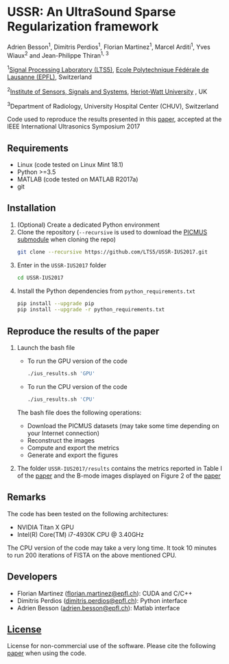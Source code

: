 # USSR: An UltraSound Sparse Regularization framework
[Ecole Polytechnique Fédérale de Lausanne (EPFL)]: http://www.epfl.ch/
[Signal Processing Laboratory (LTS5)]: http://lts5www.epfl.ch
[IEEE International Ultrasonics Symposium (IUS 2017)]: http://ewh.ieee.org/conf/ius/2017/
[Institute of Sensors, Signals and Systems]: https://www.hw.ac.uk/schools/engineering-physical-sciences/institutes/sensors-signals-systems/basp.htm
[Heriot-Watt University]:https://www.hw.ac.uk/
[paper]:https://infoscience.epfl.ch/record/229453/files/IUS2017_USSR_An_UltraSound_Sparse_Regularization_Framework.pdf
[PICMUS submodule]:https://bitbucket.org/picmus/picmus
[License]: LICENCE.txt

Adrien Besson<sup>1</sup>, Dimitris Perdios<sup>1</sup>, Florian Martinez<sup>1</sup>, Marcel Arditi<sup>1</sup>, Yves Wiaux<sup>2</sup> and Jean-Philippe Thiran<sup>1, 3</sup>

<sup>1</sup>[Signal Processing Laboratory (LTS5)], [Ecole Polytechnique Fédérale de Lausanne (EPFL)], Switzerland

<sup>2</sup>[Institute of Sensors, Signals and Systems], [Heriot-Watt University] , UK

<sup>3</sup>Department of Radiology, University Hospital Center (CHUV), Switzerland

Code used to reproduce the results presented in this [paper], accepted at the IEEE International Ultrasonics Symposium 2017

## Requirements
  * Linux (code tested on Linux Mint 18.1)
  * Python >=3.5
  * MATLAB (code tested on MATLAB R2017a) 
  * git

## Installation
1. (Optional) Create a dedicated Python environment
1. Clone the repository (``--recursive`` is used to download the [PICMUS submodule] when cloning the repo)
    ```bash
    git clone --recursive https://github.com/LTS5/USSR-IUS2017.git
    ```
1. Enter in the `USSR-IUS2017` folder
    ```bash
    cd USSR-IUS2017
    ```
1. Install the Python dependencies from `python_requirements.txt`
    ```bash
    pip install --upgrade pip
    pip install --upgrade -r python_requirements.txt
    ```

## Reproduce the results of the paper
1. Launch the bash file
    * To run the GPU version of the code
        ```bash
        ./ius_results.sh 'GPU'
        ```
    * To run the CPU version of the code
        ```bash
        ./ius_results.sh 'CPU'
        ```
    The bash file does the following operations:
     * Download the PICMUS datasets (may take some time depending on your Internet connection)
     * Reconstruct the images
     * Compute and export the metrics 
     * Generate and export the figures
        
1. The folder `USSR-IUS2017/results` contains the metrics reported in Table I of the [paper] and the B-mode images displayed on Figure 2 of the [paper]

## Remarks
The code has been tested on the following architectures:
 * NVIDIA Titan X GPU
 * Intel(R) Core(TM) i7-4930K CPU @ 3.40GHz

The CPU version of the code may take a very long time. It took 10 minutes to run 200 iterations of FISTA on the above mentioned CPU.

## Developers
 * Florian Martinez (florian.martinez@epfl.ch): CUDA and C/C++ 
 * Dimitris Perdios (dimitris.perdios@epfl.ch): Python interface
 * Adrien Besson (adrien.besson@epfl.ch): Matlab interface 
 
## [License]
License for non-commercial use of the software. Please cite the following [paper] when using the code.
